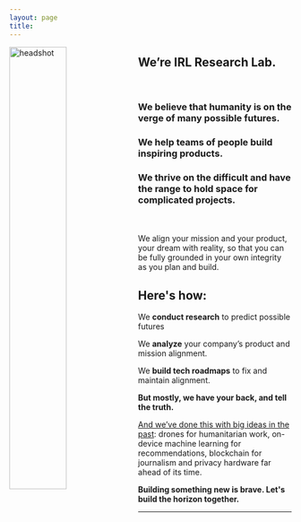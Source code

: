 ```yaml
---
layout: page
title:
---
```

<img src="/assets/headshot2.jpg" alt="headshot" align="left" style="width:45%">

## We’re IRL Research Lab.

<br>

### We believe that humanity is on the verge of many possible futures.

### We help teams of people build inspiring products.

### We thrive on the difficult and have the range to hold space for complicated projects. 
<br>
<br>
We align your mission and your product, your dream with reality, so that you can be fully grounded in your own integrity as you plan and build. 

## **Here's how:**

We **conduct research** to predict possible futures

We **analyze** your company’s product and mission alignment.

We **build tech roadmaps** to fix and maintain alignment.

**But mostly, we have your back, and tell the truth.**

[And we’ve done this with big ideas in the past](/services): drones for humanitarian work, on-device machine learning for recommendations, blockchain for journalism and privacy hardware far ahead of its time. 

**Building something new is brave. Let's build the horizon together.**

***